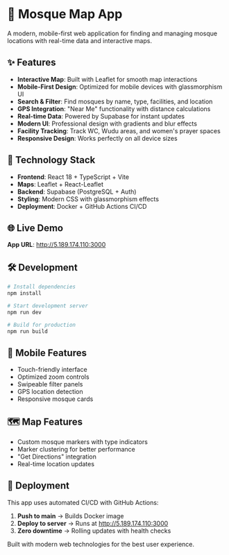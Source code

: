 # 🕌 Mosque Map App

A modern, mobile-first web application for finding and managing mosque locations with real-time data and interactive maps.

## ✨ Features

- **Interactive Map**: Built with Leaflet for smooth map interactions
- **Mobile-First Design**: Optimized for mobile devices with glassmorphism UI
- **Search & Filter**: Find mosques by name, type, facilities, and location
- **GPS Integration**: "Near Me" functionality with distance calculations
- **Real-time Data**: Powered by Supabase for instant updates
- **Modern UI**: Professional design with gradients and blur effects
- **Facility Tracking**: Track WC, Wudu areas, and women's prayer spaces
- **Responsive Design**: Works perfectly on all device sizes

## 🚀 Technology Stack

- **Frontend**: React 18 + TypeScript + Vite
- **Maps**: Leaflet + React-Leaflet
- **Backend**: Supabase (PostgreSQL + Auth)
- **Styling**: Modern CSS with glassmorphism effects
- **Deployment**: Docker + GitHub Actions CI/CD

## 🌐 Live Demo

**App URL**: http://5.189.174.110:3000

## 🛠️ Development

```bash
# Install dependencies
npm install

# Start development server
npm run dev

# Build for production
npm run build
```

## 📱 Mobile Features

- Touch-friendly interface
- Optimized zoom controls
- Swipeable filter panels
- GPS location detection
- Responsive mosque cards

## 🗺️ Map Features

- Custom mosque markers with type indicators
- Marker clustering for better performance
- "Get Directions" integration
- Real-time location updates

## 🚀 Deployment

This app uses automated CI/CD with GitHub Actions:

1. **Push to main** → Builds Docker image
2. **Deploy to server** → Runs at http://5.189.174.110:3000
3. **Zero downtime** → Rolling updates with health checks

Built with modern web technologies for the best user experience.